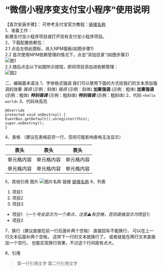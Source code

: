# “微信小程序变支付宝小程序”使用说明
【首次安装步骤】：
可参考支付宝官方教程：[链接名称](https://opendocs.alipay.com/mini/ide/npm-manage)  
1、准备工作：  
新建支付宝小程序项目或打开现有支付宝小程序项目。  
2、下载配置依赖包：  
2.1 点击左侧此图标，进入NPM面板(如图步骤1)  
2.2 首次使用NPM依赖管理的情况下，点击“添加目录”(如图步骤2)  
![图1](https://github.com/www-onekit-cn/weixin2alipay/blob/8983e2658b667fc6377be70b469c8a8b8993c5f1/readme/1.png)  
2.3 随后点击以下如图所示按钮，即将项目添加进依赖管理：  
![图2](https://github.com/www-onekit-cn/weixin2alipay/blob/8983e2658b667fc6377be70b469c8a8b8993c5f1/readme/2.png)  

二、编辑基本语法 
1、字体格式强调
我们可以使用下面的方式给我们的文本添加强调的效果
*强调* (示例：斜体) 
_强调_ (示例：斜体) 
**加重强调** (示例：粗体) 
__加重强调__ (示例：粗体) 
***特别强调*** (示例：粗斜体) 
___特别强调___ (示例：粗斜体) 
2、代码 
`<hello world>` 
3、代码块高亮 
```
@Override
protected void onDestroy() {
EventBus.getDefault().unregister(this);
super.onDestroy();
}
``` 
4、表格 （建议在表格前空一行，否则可能影响表格无法显示）

表头 | 表头 | 表头
---- | ----- | ------ 
单元格内容 | 单元格内容 | 单元格内容 
单元格内容 | 单元格内容 | 单元格内容 

5、其他引用
图片 
![图片名称](https://www.baidu.com/img/bd_logo1.png) 
链接 
[链接名称](https://www.baidu.com/) 
6、列表 
1. 项目1 
2. 项目2 
3. 项目3 
* 项目1 （一个*号会显示为一个黑点，注意⚠️有空格，否则直接显示为*项目1） 
* 项目2 

7、换行（建议直接在前一行后面补两个空格）
直接回车不能换行， 
可以在上一行文本后面补两个空格， 
这样下一行的文本就换行了。
或者就是在两行文本直接加一个空行。
也能实现换行效果，不过这个行间距有点大。 

8、引用
> 第一行引用文字 
> 第二行引用文字
